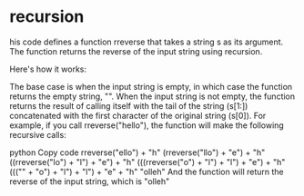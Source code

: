 # recursion

his code defines a function rreverse that takes a string s as its argument. The function returns the reverse of the input string using recursion.

Here's how it works:

The base case is when the input string is empty, in which case the function returns the empty string, "".
When the input string is not empty, the function returns the result of calling itself with the tail of the string (s[1:]) concatenated with the first character of the original string (s[0]).
For example, if you call rreverse("hello"), the function will make the following recursive calls:

python
Copy code
rreverse("ello") + "h"
(rreverse("llo") + "e") + "h"
((rreverse("lo") + "l") + "e") + "h"
(((rreverse("o") + "l") + "l") + "e") + "h"
((("" + "o") + "l") + "l") + "e" + "h"
"olleh"
And the function will return the reverse of the input string, which is "olleh"
